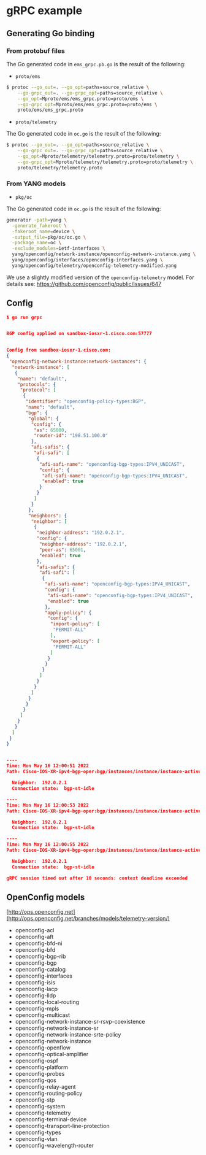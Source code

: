 # gRPC example

## Generating Go binding

### From protobuf files

The Go generated code in `ems_grpc.pb.go` is the result of the following:

- `proto/ems`

```bash
$ protoc --go_out=. --go_opt=paths=source_relative \
    --go-grpc_out=. --go-grpc_opt=paths=source_relative \
    --go_opt=Mproto/ems/ems_grpc.proto=proto/ems \
    --go-grpc_opt=Mproto/ems/ems_grpc.proto=proto/ems \
    proto/ems/ems_grpc.proto
```

- `proto/telemetry`

The Go generated code in `oc.go` is the result of the following:

```bash
$ protoc --go_out=. --go_opt=paths=source_relative \
    --go-grpc_out=. --go-grpc_opt=paths=source_relative \
    --go_opt=Mproto/telemetry/telemetry.proto=proto/telemetry \
    --go-grpc_opt=Mproto/telemetry/telemetry.proto=proto/telemetry \
    proto/telemetry/telemetry.proto
```

### From YANG models

- `pkg/oc`

The Go generated code in `oc.go` is the result of the following:

```bash
generator -path=yang \
  -generate_fakeroot \
  -fakeroot_name=device \
  -output_file=pkg/oc/oc.go \
  -package_name=oc \
  -exclude_modules=ietf-interfaces \
  yang/openconfig/network-instance/openconfig-network-instance.yang \
  yang/openconfig/interfaces/openconfig-interfaces.yang \
  yang/openconfig/telemetry/openconfig-telemetry-modified.yang
```

We use a slightly modified version of the `openconfig-telemetry` model. For details see: https://github.com/openconfig/public/issues/647

## Config

```json
$ go run grpc


BGP config applied on sandbox-iosxr-1.cisco.com:57777


Config from sandbox-iosxr-1.cisco.com:
{
 "openconfig-network-instance:network-instances": {
  "network-instance": [
   {
    "name": "default",
    "protocols": {
     "protocol": [
      {
       "identifier": "openconfig-policy-types:BGP",
       "name": "default",
       "bgp": {
        "global": {
         "config": {
          "as": 65000,
          "router-id": "198.51.100.0"
         },
         "afi-safis": {
          "afi-safi": [
           {
            "afi-safi-name": "openconfig-bgp-types:IPV4_UNICAST",
            "config": {
             "afi-safi-name": "openconfig-bgp-types:IPV4_UNICAST",
             "enabled": true
            }
           }
          ]
         }
        },
        "neighbors": {
         "neighbor": [
          {
           "neighbor-address": "192.0.2.1",
           "config": {
            "neighbor-address": "192.0.2.1",
            "peer-as": 65001,
            "enabled": true
           },
           "afi-safis": {
            "afi-safi": [
             {
              "afi-safi-name": "openconfig-bgp-types:IPV4_UNICAST",
              "config": {
               "afi-safi-name": "openconfig-bgp-types:IPV4_UNICAST",
               "enabled": true
              },
              "apply-policy": {
               "config": {
                "import-policy": [
                 "PERMIT-ALL"
                ],
                "export-policy": [
                 "PERMIT-ALL"
                ]
               }
              }
             }
            ]
           }
          }
         ]
        }
       }
      }
     ]
    }
   }
  ]
 }
}


----
Time: Mon May 16 12:00:51 2022
Path: Cisco-IOS-XR-ipv4-bgp-oper:bgp/instances/instance/instance-active/default-vrf/afs/af/neighbor-af-table/neighbor

  Neighbor:  192.0.2.1
  Connection state:  bgp-st-idle

----
Time: Mon May 16 12:00:53 2022
Path: Cisco-IOS-XR-ipv4-bgp-oper:bgp/instances/instance/instance-active/default-vrf/afs/af/neighbor-af-table/neighbor

  Neighbor:  192.0.2.1
  Connection state:  bgp-st-idle

----
Time: Mon May 16 12:00:55 2022
Path: Cisco-IOS-XR-ipv4-bgp-oper:bgp/instances/instance/instance-active/default-vrf/afs/af/neighbor-af-table/neighbor

  Neighbor:  192.0.2.1
  Connection state:  bgp-st-idle

gRPC session timed out after 10 seconds: context deadline exceeded
```

## OpenConfig models

[http://ops.openconfig.net](http://ops.openconfig.net/branches/models/telemetry-version/)

- openconfig-acl
- openconfig-aft
- openconfig-bfd-ni
- openconfig-bfd
- openconfig-bgp-rib
- openconfig-bgp
- openconfig-catalog
- openconfig-interfaces
- openconfig-isis
- openconfig-lacp
- openconfig-lldp
- openconfig-local-routing
- openconfig-mpls
- openconfig-multicast
- openconfig-network-instance-sr-rsvp-coexistence
- openconfig-network-instance-sr
- openconfig-network-instance-srte-policy
- openconfig-network-instance
- openconfig-openflow
- openconfig-optical-amplifier
- openconfig-ospf
- openconfig-platform
- openconfig-probes
- openconfig-qos
- openconfig-relay-agent
- openconfig-routing-policy
- openconfig-stp
- openconfig-system
- openconfig-telemetry
- openconfig-terminal-device
- openconfig-transport-line-protection
- openconfig-types
- openconfig-vlan
- openconfig-wavelength-router